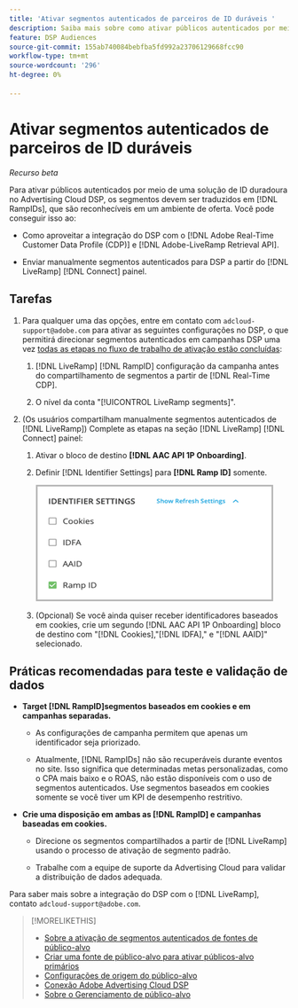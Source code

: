 ```yaml
---
title: 'Ativar segmentos autenticados de parceiros de ID duráveis '
description: Saiba mais sobre como ativar públicos autenticados por meio de uma solução de ID durável.
feature: DSP Audiences
source-git-commit: 155ab740084bebfba5fd992a23706129668fcc90
workflow-type: tm+mt
source-wordcount: '296'
ht-degree: 0%

---
```


# Ativar segmentos autenticados de parceiros de ID duráveis

*Recurso beta*

Para ativar públicos autenticados por meio de uma solução de ID duradoura no Advertising Cloud DSP, os segmentos devem ser traduzidos em [!DNL RampIDs], que são reconhecíveis em um ambiente de oferta. Você pode conseguir isso ao:

* Como aproveitar a integração do DSP com o [!DNL Adobe Real-Time Customer Data Profile (CDP)] e [!DNL Adobe-LiveRamp Retrieval API].

* Enviar manualmente segmentos autenticados para DSP a partir do [!DNL LiveRamp] [!DNL Connect] painel.

## Tarefas

1. Para qualquer uma das opções, entre em contato com `adcloud-support@adobe.com` para ativar as seguintes configurações no DSP, o que permitirá direcionar segmentos autenticados em campanhas DSP uma vez [todas as etapas no fluxo de trabalho de ativação estão concluídas](source-about.md#workflow-sources):

   1. [!DNL LiveRamp] [!DNL RampID] configuração da campanha antes do compartilhamento de segmentos a partir de [!DNL Real-Time CDP].

   1. O nível da conta &quot;[!UICONTROL LiveRamp segments]&quot;.

1. (Os usuários compartilham manualmente segmentos autenticados de [!DNL LiveRamp]) Complete as etapas na seção [!DNL LiveRamp] [!DNL Connect] painel:

   1. Ativar o bloco de destino **[!DNL AAC API 1P Onboarding]**.

   1. Definir [!DNL Identifier Settings] para **[!DNL Ramp ID]** somente.

      ![Configurações do identificador](/help/dsp/assets/liveramp-tile-settings.png)

   1. (Opcional) Se você ainda quiser receber identificadores baseados em cookies, crie um segundo [!DNL AAC API 1P Onboarding] bloco de destino com &quot;[!DNL Cookies],&quot;[!DNL IDFA],&quot; e &quot;[!DNL AAID]&quot; selecionado.

## Práticas recomendadas para teste e validação de dados

* **Target [!DNL RampID]segmentos baseados em cookies e em campanhas separadas.**

   * As configurações de campanha permitem que apenas um identificador seja priorizado.

   * Atualmente, [!DNL RampIDs] não são recuperáveis durante eventos no site. Isso significa que determinadas metas personalizadas, como o CPA mais baixo e o ROAS, não estão disponíveis com o uso de segmentos autenticados. Use segmentos baseados em cookies somente se você tiver um KPI de desempenho restritivo.

* **Crie uma disposição em ambas as [!DNL RampID] e campanhas baseadas em cookies.**

   * Direcione os segmentos compartilhados a partir de [!DNL LiveRamp] usando o processo de ativação de segmento padrão.

   * Trabalhe com a equipe de suporte da Advertising Cloud para validar a distribuição de dados adequada.

Para saber mais sobre a integração do DSP com o [!DNL LiveRamp], contato `adcloud-support@adobe.com`.

>[!MORELIKETHIS]
>
>* [Sobre a ativação de segmentos autenticados de fontes de público-alvo](source-about.md)
>* [Criar uma fonte de público-alvo para ativar públicos-alvo primários](source-create.md)
>* [Configurações de origem do público-alvo](source-settings.md)
>* [Conexão Adobe Advertising Cloud DSP](https://experienceleague.adobe.com/docs/experience-platform/destinations/catalog/advertising/adobe-advertising-cloud-connection.html)
>* [Sobre o Gerenciamento de público-alvo](/help/dsp/audiences/audience-about.md)

